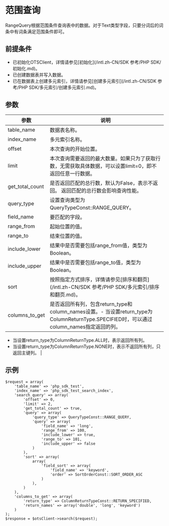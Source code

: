 # 范围查询

RangeQuery根据范围条件查询表中的数据。对于Text类型字段，只要分词后的词条中有词条满足范围条件即可。

## 前提条件

-   已初始化OTSClient，详情请参见[初始化](/intl.zh-CN/SDK 参考/PHP SDK/初始化.md)。
-   已创建数据表并写入数据。
-   已在数据表上创建多元索引，详情请参见[创建多元索引](/intl.zh-CN/SDK 参考/PHP SDK/多元索引/创建多元索引.md)。

## 参数

|参数|说明|
|--|--|
|table\_name|数据表名称。|
|index\_name|多元索引名称。|
|offset|本次查询的开始位置。|
|limit|本次查询需要返回的最大数量。如果只为了获取行数，无需获取具体数据，可以设置limit=0，即不返回任意一行数据。 |
|get\_total\_count|是否返回匹配的总行数，默认为False，表示不返回。 返回匹配的总行数会影响查询性能。 |
|query\_type|设置查询类型为QueryTypeConst::RANGE\_QUERY。|
|field\_name|要匹配的字段。|
|range\_from|起始位置的值。|
|range\_to|结束位置的值。|
|include\_lower|结果中是否需要包括range\_from值，类型为Boolean。|
|include\_upper|结果中是否需要包括range\_to值，类型为Boolean。|
|sort|按照指定方式排序，详情请参见[排序和翻页](/intl.zh-CN/SDK 参考/PHP SDK/多元索引/排序和翻页.md)。|
|columns\_to\_get|是否返回所有列，包含return\_type和column\_names设置。-   当设置return\_type为ColumnReturnType.SPECIFIED时，可以通过column\_names指定返回的列。
-   当设置return\_type为ColumnReturnType.ALL时，表示返回所有列。
-   当设置return\_type为ColumnReturnType.NONE时，表示不返回所有列，只返回主键列。 |

## 示例

```
$request = array(
    'table_name' => 'php_sdk_test',
    'index_name' => 'php_sdk_test_search_index',
    'search_query' => array(
        'offset' => 0,
        'limit' => 2,
        'get_total_count' => true,
        'query' => array(
            'query_type' => QueryTypeConst::RANGE_QUERY,
            'query' => array(
                'field_name' => 'long',
                'range_from' => 100,
                'include_lower' => true,
                'range_to' => 101,
                'include_upper' => false
            )
        ),
        'sort' => array(
            array(
                'field_sort' => array(
                    'field_name' => 'keyword',
                    'order' => SortOrderConst::SORT_ORDER_ASC
                )
            ),
        )
    ),
    'columns_to_get' => array(
        'return_type' => ColumnReturnTypeConst::RETURN_SPECIFIED,
        'return_names' => array('double', 'long', 'keyword')
    )
);
$response = $otsClient->search($request);
```

